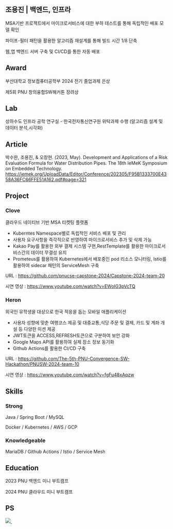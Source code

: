 ## 조용진 | 백엔드, 인프라 

MSA기반 프로젝트에서 마이크로서비스에 대한 부하 테스트를 통해 독립적인 배포 모델 확인

파이프-필터 패턴을 활용한 알고리즘 재설계를 통해 빌드 시간 1/8 단축

웹,앱 백엔드 서버 구축 및 CI/CD를 통한 자동 배포 

## Award
부산대학교 정보컴퓨터공학부 2024 전기 졸업과제 은상

제5회 PNU 창의융합SW해커톤 장려상

## Lab
상하수도 인프라 공학 연구실 - 한국전자통신연구원 위탁과제 수행 (알고리즘 설계 및 데이터 분석,시각화)

## Article
박수완, 조용진, & 오창현. (2023, May). Development and Applications of a Risk Evaluation Formula for Water Distribution Pipes. The 18th IeMeK Symposium on Embedded Technology. https://iemek.org/UploadData/Editor/Conference/202305/F95B1333700E4358A36FC66FFE51A162.pdf#page=321

## Project
### Clove
클라우드 네이티브 기반 MSA 티켓팅 플랫폼
 - Kuberntes Namespace별로 독립적인 서비스 배포 및 관리
 - 사용자 요구사항을 즉각적으로 반영하여 마이크로서비스 추가 및 삭제 가능
 - Kakao Pay를 활용한 외부 결제 시스템 구현,RestTemplate를 활용한 마이크로서비스간의 데이터 무결성 유지
 - Prometeus를 활용하여 Kubernetes에서 배포중인 pod 리소스 모니터링, Istio를 활용하여 sidecar 패턴의 ServiceMesh 구축

URL : https://github.com/pnucse-capstone-2024/Capstone-2024-team-20

시연 영상 : https://www.youtube.com/watch?v=EWoIG3pVcTQ

### Heron
외국인 유학생을 대상으로 한국 적응을 돕는 모바일 애플리케이션
  - 사용자 성향에 맞춘 여행코스 제공 및 대중교통,식당 주문 및 결제, 카드 및 계좌 개설 등 다양한 미션 제공
  - JWT토큰을 ACCESS,REFRESH토큰으로 구분하여 보안 강화
  - Google Maps API를 활용하여 실제 장소 정보 동기화
  - Github Actions를 활용한 CI/CD 구축

URL : https://github.com/The-5th-PNU-Convergence-SW-Hackathon/PNUSW-2024-team-10

시연 영상 : https://www.youtube.com/watch?v=fgFu48xAqzw

## Skills

### Strong
Java / Spring Boot / MySQL 

Docker / Kubernetes / AWS / GCP

### Knowledgeable
MariaDB / Github Actions / Istio / Service Mesh

## Education
2023 PNU 백엔드 미니 부트캠프

2024 PNU 클라우드 미니 부트캠프


## PS
<p>
  <a href="https://solved.ac/whdydwls1595/">
    <img src="http://mazassumnida.wtf/api/v2/generate_badge?boj=whdydwls1595" />
  </a>&nbsp;&nbsp;&nbsp;&nbsp; <!-- 공백 추가 -->
  <p>

<!-- 
## Contribute
<p>
  <a href="https://github.com/Brio-yj/github-readme-stats">
    <img src="https://github-readme-stats.vercel.app/api/top-langs/?username=Brio-yj&layout=compact" />
  </a>
</p>
-->


